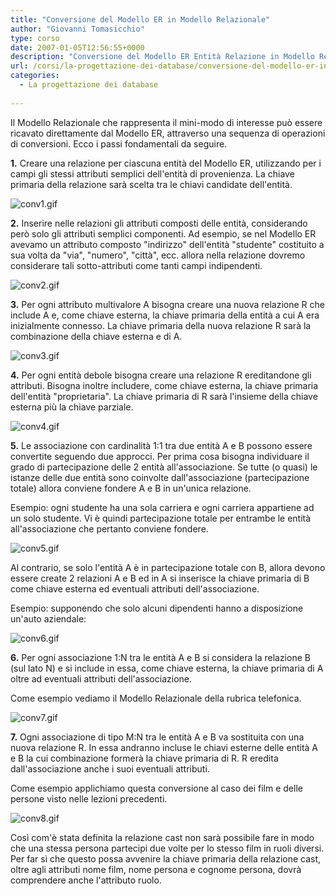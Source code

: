 ```yaml
---
title: "Conversione del Modello ER in Modello Relazionale"
author: "Giovanni Tomasicchio"
type: corso
date: 2007-01-05T12:56:55+0000
description: "Conversione del Modello ER Entità Relazione in Modello Relazionale"
url: /corsi/la-progettazione-dei-database/conversione-del-modello-er-in-modello-relazionale/
categories:
  - La progettazione dei database
  
---
```

 Il Modello Relazionale che rappresenta il mini-modo di interesse può essere ricavato direttamente dal Modello ER, attraverso una sequenza di operazioni di conversioni. Ecco i passi fondamentali da seguire.

 **1.** Creare una relazione per ciascuna entità del Modello ER, utilizzando per i campi gli stessi attributi semplici dell'entità di provenienza. La chiave primaria della relazione sarà scelta tra le chiavi candidate dell'entità.

 ![conv1.gif](images/stories/Corsi/progettazione_database/conv1.gif)

 **2.** Inserire nelle relazioni gli attributi composti delle entità, considerando però solo gli attributi semplici componenti. Ad esempio, se nel Modello ER avevamo un attributo composto "indirizzo" dell'entità "studente" costituito a sua volta da "via", "numero", "città", ecc. allora nella relazione dovremo considerare tali sotto-attributi come tanti campi indipendenti.

 ![conv2.gif](images/stories/Corsi/progettazione_database/conv2.gif)

 **3.** Per ogni attributo multivalore A bisogna creare una nuova relazione R che include A e, come chiave esterna, la chiave primaria della entità a cui A era inizialmente connesso. La chiave primaria della nuova relazione R sarà la combinazione della chiave esterna e di A.

 ![conv3.gif](images/stories/Corsi/progettazione_database/conv3.gif)

 **4.** Per ogni entità debole bisogna creare una relazione R ereditandone gli attributi. Bisogna inoltre includere, come chiave esterna, la chiave primaria dell'entità "proprietaria". La chiave primaria di R sarà l'insieme della chiave esterna più la chiave parziale.

 ![conv4.gif](images/stories/Corsi/progettazione_database/conv4.gif)

 **5.** Le associazione con cardinalità 1:1 tra due entità A e B possono essere convertite seguendo due approcci. Per prima cosa bisogna individuare il grado di partecipazione delle 2 entità all'associazione. Se tutte (o quasi) le istanze delle due entità sono coinvolte dall'associazione (partecipazione totale) allora conviene fondere A e B in un'unica relazione.

 Esempio: ogni studente ha una sola carriera e ogni carriera appartiene ad un solo studente. Vi è quindi partecipazione totale per entrambe le entità all'associazione che pertanto conviene fondere.

 ![conv5.gif](images/stories/Corsi/progettazione_database/conv5.gif)

 Al contrario, se solo l'entità A è in partecipazione totale con B, allora devono essere create 2 relazioni A e B ed in A si inserisce la chiave primaria di B come chiave esterna ed eventuali attributi dell'associazione.

 Esempio: supponendo che solo alcuni dipendenti hanno a disposizione un'auto aziendale:

 ![conv6.gif](images/stories/Corsi/progettazione_database/conv6.gif)

 **6.** Per ogni associazione 1:N tra le entità A e B si considera la relazione B (sul lato N) e si include in essa, come chiave esterna, la chiave primaria di A oltre ad eventuali attributi dell'associazione.

 Come esempio vediamo il Modello Relazionale della rubrica telefonica.

 ![conv7.gif](images/stories/Corsi/progettazione_database/conv7.gif)

 **7.** Ogni associazione di tipo M:N tra le entità A e B va sostituita con una nuova relazione R. In essa andranno incluse le chiavi esterne delle entità A e B la cui combinazione formerà la chiave primaria di R. R eredita dall'associazione anche i suoi eventuali attributi.

 Come esempio applichiamo questa conversione al caso dei film e delle persone visto nelle lezioni precedenti.

 ![conv8.gif](images/stories/Corsi/progettazione_database/conv8.gif)

 Così com'è stata definita la relazione cast non sarà possibile fare in modo che una stessa persona partecipi due volte per lo stesso film in ruoli diversi. Per far sì che questo possa avvenire la chiave primaria della relazione cast, oltre agli attributi nome film, nome persona e cognome persona, dovrà comprendere anche l'attributo ruolo.